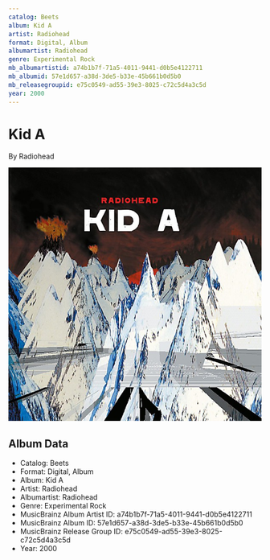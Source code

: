 ```yaml
---
catalog: Beets
album: Kid A
artist: Radiohead
format: Digital, Album
albumartist: Radiohead
genre: Experimental Rock
mb_albumartistid: a74b1b7f-71a5-4011-9441-d0b5e4122711
mb_albumid: 57e1d657-a38d-3de5-b33e-45b661b0d5b0
mb_releasegroupid: e75c0549-ad55-39e3-8025-c72c5d4a3c5d
year: 2000
---
```


# Kid A

By Radiohead

![](../../assets/beetscovers/Radiohead-Kid_A.jpg)

## Album Data

- Catalog: Beets
- Format: Digital, Album
- Album: Kid A
- Artist: Radiohead
- Albumartist: Radiohead
- Genre: Experimental Rock
- MusicBrainz Album Artist ID: a74b1b7f-71a5-4011-9441-d0b5e4122711
- MusicBrainz Album ID: 57e1d657-a38d-3de5-b33e-45b661b0d5b0
- MusicBrainz Release Group ID: e75c0549-ad55-39e3-8025-c72c5d4a3c5d
- Year: 2000

